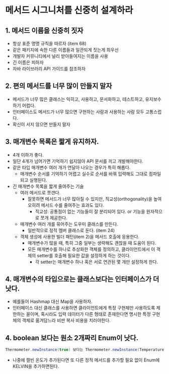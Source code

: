 # 메서드 시그니처를 신중히 설계하라

## 1. 메서드 이름을 신중히 짓자
- 항상 표준 명명 규칙을 따르자 (item 68)
- 같은 패키지에 속한 다른 이름들과 일관되게 짓는게 최우선
- 개발자 커뮤니티에서 널리 받아들여지는 이름을 사용
- 긴 이름은 피하자
- 자바 라이브러리 API 가이드를 참조하자

## 2. 편의 메서드를 너무 많이 만들지 말자
- 메서드가 너무 많은 클래스는 익히고, 사용하고, 문서화하고, 테스트하고, 유지보수하기 어렵다.
- 인터페이스도 메서드가 너무 많으면 구현하는 사람과 사용하는 사람 모두 고통스럽다.
- 확신이 서지 않으면 만들지 말자

## 3. 매개변수 목록은 짧게 유지하자.
- 4개 이하가 좋다.
- 일단 4개가 넘어가면 기억하기 쉽지않아 API 문서를 끼고 개발해야한다.
- 같은 타입 매개변수 여러 개가 연달아 나오는 경우가 특히 해롭다.
  - 매개변수 순서를 기억하기 어렵고 실수로 순서를 바꿔 입력해도 그대로 컴파일되고 실행된다.
- 긴 매개변수 목록을 짧게 줄여주는 기술
  - 여러 메서드로 쪼갠다.
    - 잘못하면 메서드가 너무 많아질 수 있지만, 직교성(orthogonality)을 높여 오히려 메서드 수를 줄여주는 효과도 있다.
      - 직교성: 공통점이 없는 기능들이 잘 분리되어 있다. or 기능을 원자적으로 쪼개 제공한다.
  - 매개변수 여러 개를 묶어주는 도우미 클래스를 만든다.
    - 일반적으로 정적 멤버 클래스로 둔다. (item 24)
  - 객체 생성에 사용한 빌더 패턴(item 2)을 메서드 호출에 응용한다.
    - 매개변수가 많을 때, 특히 그중 일부는 생략해도 괜찮을 때 도움이 된다.
    - 모든 매개변수를 하나로 추상화한 객체를 정의하고, 클라이언트에서 이 객체의 setter를 호출해 필요한 값을 설정하게 하는 것이다.
      - 각 setter는 매개변수 하나 혹은 서로 연관된 몇 개만 설정하게 한다.

## 4. 매개변수의 타입으로는 클래스보다는 인터페이스가 더 낫다.
- 예를들어 Hashmap 대신 Map을 사용하자.
- 인터페이스 대신 클래스를 사용하면 클라이언트에게 특정 구현체만 사용하도록 제한하는 꼴이며, 혹시라도 입력 데이터가 다른 형태로 존재한다면 명시한 특정 구현체의 객체로 옮겨담느라 비싼 복사 비용을 치러야한다.

## 4. boolean 보다는 원소 2개짜리 Enum이 낫다.
```java
Thermometer.newInstance(true) 보다는 Thermometer.newInstance(TemperatureScale.CELSIUS) 가 명확하다.
```
- 나중에 캘빈 온도가 추가된다면 또 다른 정적 메서드를 추가할 필요 없이 Enum에 KELVIN을 추가하면된다.
